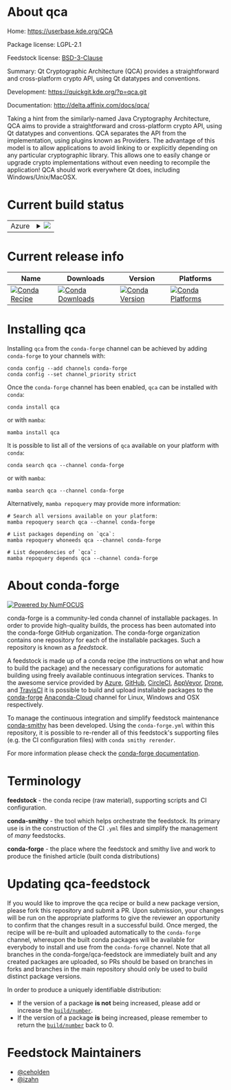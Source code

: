 About qca
=========

Home: https://userbase.kde.org/QCA

Package license: LGPL-2.1

Feedstock license: [BSD-3-Clause](https://github.com/conda-forge/qca-feedstock/blob/main/LICENSE.txt)

Summary: Qt Cryptographic Architecture (QCA) provides a straightforward and cross-platform crypto API, using Qt datatypes and conventions.

Development: https://quickgit.kde.org/?p=qca.git

Documentation: http://delta.affinix.com/docs/qca/

Taking a hint from the similarly-named Java Cryptography Architecture, QCA
aims to provide a straightforward and cross-platform crypto API, using Qt
datatypes and conventions. QCA separates the API from the implementation,
using plugins known as Providers. The advantage of this model is to allow
applications to avoid linking to or explicitly depending on any particular
cryptographic library. This allows one to easily change or upgrade crypto
implementations without even needing to recompile the application! QCA
should work everywhere Qt does, including Windows/Unix/MacOSX.


Current build status
====================


<table>
    
  <tr>
    <td>Azure</td>
    <td>
      <details>
        <summary>
          <a href="https://dev.azure.com/conda-forge/feedstock-builds/_build/latest?definitionId=940&branchName=main">
            <img src="https://dev.azure.com/conda-forge/feedstock-builds/_apis/build/status/qca-feedstock?branchName=main">
          </a>
        </summary>
        <table>
          <thead><tr><th>Variant</th><th>Status</th></tr></thead>
          <tbody><tr>
              <td>linux_64</td>
              <td>
                <a href="https://dev.azure.com/conda-forge/feedstock-builds/_build/latest?definitionId=940&branchName=main">
                  <img src="https://dev.azure.com/conda-forge/feedstock-builds/_apis/build/status/qca-feedstock?branchName=main&jobName=linux&configuration=linux_64_" alt="variant">
                </a>
              </td>
            </tr><tr>
              <td>osx_64</td>
              <td>
                <a href="https://dev.azure.com/conda-forge/feedstock-builds/_build/latest?definitionId=940&branchName=main">
                  <img src="https://dev.azure.com/conda-forge/feedstock-builds/_apis/build/status/qca-feedstock?branchName=main&jobName=osx&configuration=osx_64_" alt="variant">
                </a>
              </td>
            </tr><tr>
              <td>win_64</td>
              <td>
                <a href="https://dev.azure.com/conda-forge/feedstock-builds/_build/latest?definitionId=940&branchName=main">
                  <img src="https://dev.azure.com/conda-forge/feedstock-builds/_apis/build/status/qca-feedstock?branchName=main&jobName=win&configuration=win_64_" alt="variant">
                </a>
              </td>
            </tr>
          </tbody>
        </table>
      </details>
    </td>
  </tr>
</table>

Current release info
====================

| Name | Downloads | Version | Platforms |
| --- | --- | --- | --- |
| [![Conda Recipe](https://img.shields.io/badge/recipe-qca-green.svg)](https://anaconda.org/conda-forge/qca) | [![Conda Downloads](https://img.shields.io/conda/dn/conda-forge/qca.svg)](https://anaconda.org/conda-forge/qca) | [![Conda Version](https://img.shields.io/conda/vn/conda-forge/qca.svg)](https://anaconda.org/conda-forge/qca) | [![Conda Platforms](https://img.shields.io/conda/pn/conda-forge/qca.svg)](https://anaconda.org/conda-forge/qca) |

Installing qca
==============

Installing `qca` from the `conda-forge` channel can be achieved by adding `conda-forge` to your channels with:

```
conda config --add channels conda-forge
conda config --set channel_priority strict
```

Once the `conda-forge` channel has been enabled, `qca` can be installed with `conda`:

```
conda install qca
```

or with `mamba`:

```
mamba install qca
```

It is possible to list all of the versions of `qca` available on your platform with `conda`:

```
conda search qca --channel conda-forge
```

or with `mamba`:

```
mamba search qca --channel conda-forge
```

Alternatively, `mamba repoquery` may provide more information:

```
# Search all versions available on your platform:
mamba repoquery search qca --channel conda-forge

# List packages depending on `qca`:
mamba repoquery whoneeds qca --channel conda-forge

# List dependencies of `qca`:
mamba repoquery depends qca --channel conda-forge
```


About conda-forge
=================

[![Powered by
NumFOCUS](https://img.shields.io/badge/powered%20by-NumFOCUS-orange.svg?style=flat&colorA=E1523D&colorB=007D8A)](https://numfocus.org)

conda-forge is a community-led conda channel of installable packages.
In order to provide high-quality builds, the process has been automated into the
conda-forge GitHub organization. The conda-forge organization contains one repository
for each of the installable packages. Such a repository is known as a *feedstock*.

A feedstock is made up of a conda recipe (the instructions on what and how to build
the package) and the necessary configurations for automatic building using freely
available continuous integration services. Thanks to the awesome service provided by
[Azure](https://azure.microsoft.com/en-us/services/devops/), [GitHub](https://github.com/),
[CircleCI](https://circleci.com/), [AppVeyor](https://www.appveyor.com/),
[Drone](https://cloud.drone.io/welcome), and [TravisCI](https://travis-ci.com/)
it is possible to build and upload installable packages to the
[conda-forge](https://anaconda.org/conda-forge) [Anaconda-Cloud](https://anaconda.org/)
channel for Linux, Windows and OSX respectively.

To manage the continuous integration and simplify feedstock maintenance
[conda-smithy](https://github.com/conda-forge/conda-smithy) has been developed.
Using the ``conda-forge.yml`` within this repository, it is possible to re-render all of
this feedstock's supporting files (e.g. the CI configuration files) with ``conda smithy rerender``.

For more information please check the [conda-forge documentation](https://conda-forge.org/docs/).

Terminology
===========

**feedstock** - the conda recipe (raw material), supporting scripts and CI configuration.

**conda-smithy** - the tool which helps orchestrate the feedstock.
                   Its primary use is in the construction of the CI ``.yml`` files
                   and simplify the management of *many* feedstocks.

**conda-forge** - the place where the feedstock and smithy live and work to
                  produce the finished article (built conda distributions)


Updating qca-feedstock
======================

If you would like to improve the qca recipe or build a new
package version, please fork this repository and submit a PR. Upon submission,
your changes will be run on the appropriate platforms to give the reviewer an
opportunity to confirm that the changes result in a successful build. Once
merged, the recipe will be re-built and uploaded automatically to the
`conda-forge` channel, whereupon the built conda packages will be available for
everybody to install and use from the `conda-forge` channel.
Note that all branches in the conda-forge/qca-feedstock are
immediately built and any created packages are uploaded, so PRs should be based
on branches in forks and branches in the main repository should only be used to
build distinct package versions.

In order to produce a uniquely identifiable distribution:
 * If the version of a package **is not** being increased, please add or increase
   the [``build/number``](https://docs.conda.io/projects/conda-build/en/latest/resources/define-metadata.html#build-number-and-string).
 * If the version of a package **is** being increased, please remember to return
   the [``build/number``](https://docs.conda.io/projects/conda-build/en/latest/resources/define-metadata.html#build-number-and-string)
   back to 0.

Feedstock Maintainers
=====================

* [@ceholden](https://github.com/ceholden/)
* [@izahn](https://github.com/izahn/)

